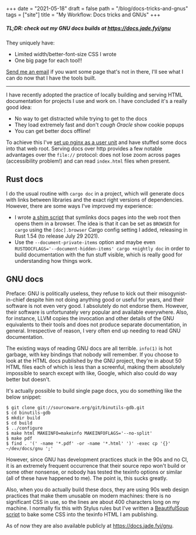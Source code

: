 +++
date = "2021-05-18"
draft = false
path = "/blog/docs-tricks-and-gnus"
tags = ["site"]
title = "My Workflow: Docs tricks and GNUs"
+++

##### TL;DR: check out my GNU docs builds at <https://docs.jade.fyi/gnu>

They uniquely have:
* Limited width/better-font-size CSS I wrote
* One big page for each tool!!

[Send me an email](/about) if you want some page that's not in there, I'll see
what I can do now that I have the tools built.

---

I have recently adopted the practice of locally building and serving HTML
documentation for projects I use and work on. I have concluded it's a really good idea:

* No way to get distracted while trying to get to the docs
* They load extremely fast and don't *cough Oracle* show cookie popups
* You can get better docs offline!

To achieve this I've [set up nginx as a user
unit](https://github.com/lf-/dotfiles/tree/67dea019b1c26811322d4a7e942b509da3464cd2/docs-svc)
and have stuffed some docs into that web root. Serving docs over http provides
a few notable advantages over the `file://` protocol: does not lose zoom across
pages (accessibility problem!) and can read `index.html` files when present.

## Rust docs

I do the usual routine with `cargo doc` in a project, which will generate docs
with links between libraries and the exact right versions of dependencies.
However, there are some ways I've improved my experience:

* I wrote [a shim script](https://github.com/lf-/dotfiles/blob/91c41202b42580a94fb3943e87f4b5785bdc9e65/bin/_cargo_doc_open)
  that symlinks docs pages into the web root then opens them in a browser. The
  idea is that it can be set as `BROWSER` for `cargo` using the `[doc].browser`
  Cargo config setting I added, releasing in Rust 1.54 (to release July 29 2021).
* Use the `--document-private-items` option and maybe even
  `RUSTDOCFLAGS='--document-hidden-items' cargo +nightly doc`
  in order to build documentation with the fun stuff visible, which is really
  good for understanding how things work.

## GNU docs

Preface: GNU is politically useless, they refuse to kick out their
misogynist-in-chief despite him not doing anything good or useful for years,
and their software is not even very good. I absolutely do not endorse them.
However, their software is unfortunately very popular and available everywhere.
Also, for instance, LLVM copies the invocation and other details of the GNU
equivalents to their tools and does not produce separate documentation, in
general. Irrespective of reason, I very often end up needing to read GNU
documentation.

The existing ways of reading GNU docs are all terrible. `info(1)` is hot
garbage, with key bindings that nobody will remember. If you choose to look at
the HTML docs published by the GNU project, they're in about 50 HTML files each
of which is less than a screenful, making them absolutely impossible to search
except with like, Google, which also could do way better but doesn't.

It's actually possible to build single page docs, you do something like the
below snippet:

```
$ git clone git://sourceware.org/git/binutils-gdb.git
$ cd binutils-gdb
$ mkdir build
$ cd build
$ ../configure
$ make html MAKEINFO=makeinfo MAKEINFOFLAGS='--no-split'
$ make pdf
$ find . '(' -name '*.pdf' -or -name '*.html' ')' -exec cp '{}' ~/dev/docs/gnu ';'
```

However, since GNU has development practices stuck in the 90s and no CI, it is
an extremely frequent occurrence that their source repo won't build or some
other nonsense, or nobody has tested the texinfo options or similar (all of
these have happened to me). The point is, this sucks greatly.

Also, when you do actually build these docs, they are using 90s web design
practices that make them unusable on modern machines: there is no significant
CSS in use, so the lines are about 400 characters long on my machine. I
normally fix this with Stylus rules but I've written a
[BeautifulSoup script](https://github.com/lf-/dotfiles/blob/67dea019b1c26811322d4a7e942b509da3464cd2/docs-svc/add_css.py)
to bake some CSS into the texinfo HTML I am publishing.

As of now they are also available publicly at <https://docs.jade.fyi/gnu>.

